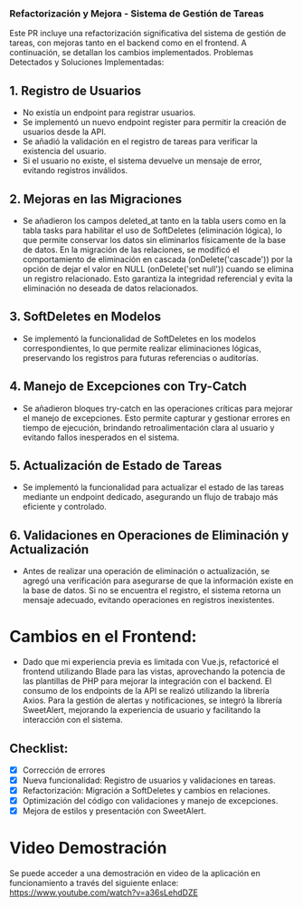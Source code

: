 ### Refactorización y Mejora - Sistema de Gestión de Tareas

Este PR incluye una refactorización significativa del sistema de gestión de tareas, con mejoras tanto en el backend como en el frontend. A continuación, se detallan los cambios implementados.
Problemas Detectados y Soluciones Implementadas:

## 1. Registro de Usuarios

 - No existía un endpoint para registrar usuarios.
 - Se implementó un nuevo endpoint register para permitir la creación de usuarios desde la API.
 - Se añadió la validación en el registro de tareas para verificar la existencia del usuario.
 - Si el usuario no existe, el sistema devuelve un mensaje de error, evitando registros inválidos.

## 2. Mejoras en las Migraciones

- Se añadieron los campos deleted_at tanto en la tabla users como en la tabla tasks para habilitar el uso de SoftDeletes (eliminación lógica), lo que permite conservar los datos sin eliminarlos físicamente de la base de datos.
  En la migración de las relaciones, se modificó el comportamiento de eliminación en cascada (onDelete('cascade')) por la opción de dejar el valor en NULL (onDelete('set null')) cuando se elimina un registro relacionado.
  Esto garantiza la integridad referencial y evita la eliminación no deseada de datos relacionados.

## 3. SoftDeletes en Modelos

- Se implementó la funcionalidad de SoftDeletes en los modelos correspondientes, lo que permite realizar eliminaciones lógicas, preservando los registros para futuras referencias o auditorías.

## 4. Manejo de Excepciones con Try-Catch

- Se añadieron bloques try-catch en las operaciones críticas para mejorar el manejo de excepciones. Esto permite capturar y gestionar errores en tiempo de ejecución, brindando retroalimentación clara al usuario y evitando fallos inesperados en el sistema.

## 5. Actualización de Estado de Tareas

- Se implementó la funcionalidad para actualizar el estado de las tareas mediante un endpoint dedicado, asegurando un flujo de trabajo más eficiente y controlado.

## 6. Validaciones en Operaciones de Eliminación y Actualización

   - Antes de realizar una operación de eliminación o actualización, se agregó una verificación para asegurarse de que la información existe en la base de datos. Si no se encuentra el registro, el sistema retorna un mensaje adecuado, evitando operaciones en registros inexistentes.

# Cambios en el Frontend:

- Dado que mi experiencia previa es limitada con Vue.js, refactoricé el frontend utilizando Blade para las vistas, aprovechando la potencia de las plantillas de PHP para mejorar la integración con el backend.
    El consumo de los endpoints de la API se realizó utilizando la librería Axios.
    Para la gestión de alertas y notificaciones, se integró la librería SweetAlert, mejorando la experiencia de usuario y facilitando la interacción con el sistema.

## Checklist:

- [x] Corrección de errores
- [x] Nueva funcionalidad: Registro de usuarios y validaciones en tareas.
- [x] Refactorización: Migración a SoftDeletes y cambios en relaciones.
- [x] Optimización del código con validaciones y manejo de excepciones.
- [x] Mejora de estilos y presentación con SweetAlert.

# Video Demostración

Se puede acceder a una demostración en video de la aplicación en funcionamiento a través del siguiente enlace: https://www.youtube.com/watch?v=a36sLehdDZE
